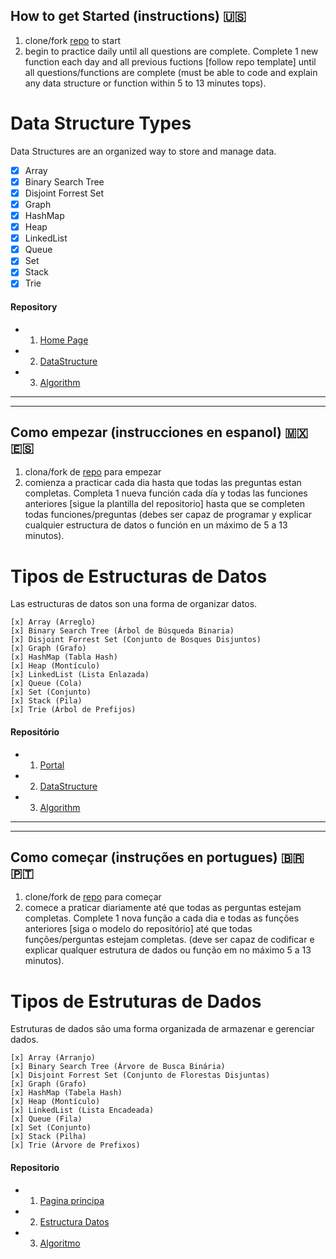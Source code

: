 ## How to get Started (instructions) 🇺🇸
1. clone/fork [repo](https://github.com/coderzparadise/DataStructure.git) to start
2. begin to practice daily until all questions are complete. Complete 1 new function each day and all previous fuctions [follow repo template] until all questions/functions are complete (must be able to code and explain any data structure or function within 5 to 13 minutes tops).

# Data Structure Types
Data Structures are an organized way to store and manage data.

- [x] Array
- [x] Binary Search Tree
- [x] Disjoint Forrest Set
- [x] Graph
- [x] HashMap
- [x] Heap
- [x] LinkedList
- [x] Queue
- [x] Set
- [x] Stack
- [x] Trie

#### Repository
- 1. [Home Page](https://github.com/coderzparadise)
- 2. [DataStructure](https://github.com/coderzparadise/DataStructure)
- 3. [Algorithm](https://github.com/coderzparadise/Algorithm)
---
---
## Como empezar (instrucciones en espanol) 🇲🇽 🇪🇸

1. clona/fork de [repo](https://github.com/coderzparadise/DataStructure.git) para empezar
2. comienza a practicar cada dia hasta que todas las preguntas estan completas. Completa 1 nueva función cada día y todas las funciones anteriores [sigue la plantilla del repositorio] hasta que se completen todas funciones/preguntas (debes ser capaz de programar y explicar cualquier estructura de datos o función en un máximo de 5 a 13 minutos).

# Tipos de Estructuras de Datos
Las estructuras de datos son una forma de organizar datos.

    [x] Array (Arreglo)
    [x] Binary Search Tree (Árbol de Búsqueda Binaria)
    [x] Disjoint Forrest Set (Conjunto de Bosques Disjuntos)
    [x] Graph (Grafo)
    [x] HashMap (Tabla Hash)
    [x] Heap (Montículo)
    [x] LinkedList (Lista Enlazada)
    [x] Queue (Cola)
    [x] Set (Conjunto)
    [x] Stack (Pila)
    [x] Trie (Árbol de Prefijos)

#### Repositório 
- 1. [Portal](https://github.com/coderzparadise)
- 2. [DataStructure](https://github.com/coderzparadise/DataStructure)
- 3. [Algorithm](https://github.com/coderzparadise/Algorithm)
---
---

## Como começar (instruções en portugues) 🇧🇷 🇵🇹
1. clone/fork de [repo](https://github.com/coderzparadise/DataStructure.git) para começar
2. comece a praticar diariamente até que todas as perguntas estejam completas. Complete 1 nova função a cada dia e todas as funções anteriores [siga o modelo do repositório] até que todas funções/perguntas estejam completas. (deve ser capaz de codificar e explicar qualquer estrutura de dados ou função em no máximo 5 a 13 minutos).

# Tipos de Estruturas de Dados
Estruturas de dados são uma forma organizada de armazenar e gerenciar dados.

    [x] Array (Arranjo)
    [x] Binary Search Tree (Árvore de Busca Binária)
    [x] Disjoint Forrest Set (Conjunto de Florestas Disjuntas)
    [x] Graph (Grafo)
    [x] HashMap (Tabela Hash)
    [x] Heap (Montículo)
    [x] LinkedList (Lista Encadeada)
    [x] Queue (Fila)
    [x] Set (Conjunto)
    [x] Stack (Pilha)
    [x] Trie (Árvore de Prefixos)
#### Repositorio 
- 1. [Pagina principa](https://github.com/coderzparadise)
- 2. [Estructura Datos](https://github.com/coderzparadise/DataStructure)
- 3. [Algoritmo](https://github.com/coderzparadise/Algorithm)
